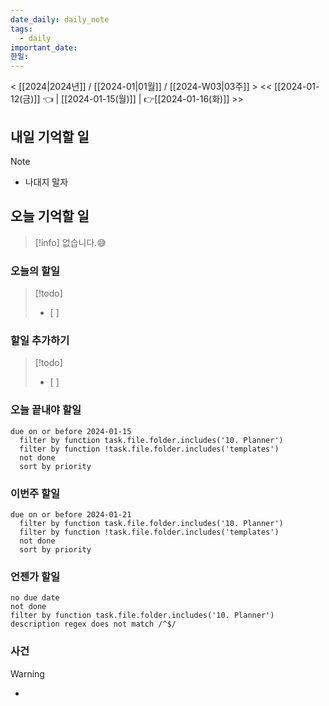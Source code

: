 ```yaml
---
date_daily: daily_note
tags:
  - daily
important_date: 
한일:
---
```

< [[2024|2024년]] / [[2024-01|01월]] / [[2024-W03|03주]] >
<< [[2024-01-12(금)]] 👈 |  [[2024-01-15(월)]] | 👉[[2024-01-16(화)]] >>

## 내일 기억할 일
> [!note]
> - 나대지 말자

## 오늘 기억할 일
>[!info]
없습니다.😅

### 오늘의 할일
> [!todo]
>  - [ ]
### 할일 추가하기
> [!todo]
> - [ ]

### 오늘 끝내야 할일
```tasks
due on or before 2024-01-15
  filter by function task.file.folder.includes('10. Planner')
  filter by function !task.file.folder.includes('templates')
  not done
  sort by priority
```

### 이번주 할일
```tasks
due on or before 2024-01-21
  filter by function task.file.folder.includes('10. Planner')
  filter by function !task.file.folder.includes('templates')
  not done
  sort by priority
```

### 언젠가 할일
```tasks
no due date
not done
filter by function task.file.folder.includes('10. Planner')
description regex does not match /^$/
```
### 사건
> [!warning]
>  -
